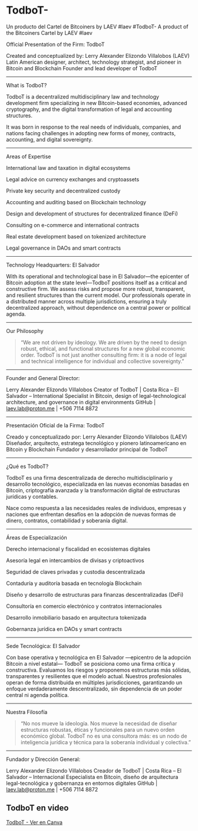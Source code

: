 # TodboT-
Un producto del Cartel de Bitcoiners by LAEV #laev 
#TodboT-
A product of the Bitcoiners Cartel by LAEV #laev

Official Presentation of the Firm: TodboT

Created and conceptualized by:
Lerry Alexander Elizondo Villalobos (LAEV)
Latin American designer, architect, technology strategist, and pioneer in Bitcoin and Blockchain
Founder and lead developer of TodboT

---

What is TodboT?

TodboT is a decentralized multidisciplinary law and technology development firm specializing in new Bitcoin-based economies, advanced cryptography, and the digital transformation of legal and accounting structures.

It was born in response to the real needs of individuals, companies, and nations facing challenges in adopting new forms of money, contracts, accounting, and digital sovereignty.

 ---

Areas of Expertise

International law and taxation in digital ecosystems

Legal advice on currency exchanges and cryptoassets

Private key security and decentralized custody

Accounting and auditing based on Blockchain technology

Design and development of structures for decentralized finance (DeFi)

Consulting on e-commerce and international contracts

Real estate development based on tokenized architecture

Legal governance in DAOs and smart contracts

---

Technology Headquarters: El Salvador

With its operational and technological base in El Salvador—the epicenter of Bitcoin adoption at the state level—TodboT positions itself as a critical and constructive firm. We assess risks and propose more robust, transparent, and resilient structures than the current model. Our professionals operate in a distributed manner across multiple jurisdictions, ensuring a truly decentralized approach, without dependence on a central power or political agenda.

 ---

Our Philosophy

> “We are not driven by ideology. We are driven by the need to design robust, ethical, and functional structures for a new global economic order. TodboT is not just another consulting firm: it is a node of legal and technical intelligence for individual and collective sovereignty.”

---

Founder and General Director:

Lerry Alexander Elizondo Villalobos
Creator of TodboT | Costa Rica – El Salvador – International
Specialist in Bitcoin, design of legal-technological architecture, and governance in digital environments
GitHub | laev.lab@proton.me | +506 7114 8872

----------------------

Presentación Oficial de la Firma: TodboT

Creado y conceptualizado por:
Lerry Alexander Elizondo Villalobos (LAEV)
Diseñador, arquitecto, estratega tecnológico y pionero latinoamericano en Bitcoin y Blockchain
Fundador y desarrollador principal de TodboT


---

¿Qué es TodboT?

TodboT es una firma descentralizada de derecho multidisciplinario y desarrollo tecnológico, especializada en las nuevas economías basadas en Bitcoin, criptografía avanzada y la transformación digital de estructuras jurídicas y contables.

Nace como respuesta a las necesidades reales de individuos, empresas y naciones que enfrentan desafíos en la adopción de nuevas formas de dinero, contratos, contabilidad y soberanía digital.


---

Áreas de Especialización

Derecho internacional y fiscalidad en ecosistemas digitales

Asesoría legal en intercambios de divisas y criptoactivos

Seguridad de claves privadas y custodia descentralizada

Contaduría y auditoría basada en tecnología Blockchain

Diseño y desarrollo de estructuras para finanzas descentralizadas (DeFi)

Consultoría en comercio electrónico y contratos internacionales

Desarrollo inmobiliario basado en arquitectura tokenizada

Gobernanza jurídica en DAOs y smart contracts



---

Sede Tecnológica: El Salvador

Con base operativa y tecnológica en El Salvador —epicentro de la adopción Bitcoin a nivel estatal— TodboT se posiciona como una firma crítica y constructiva. Evaluamos los riesgos y proponemos estructuras más sólidas, transparentes y resilientes que el modelo actual. Nuestros profesionales operan de forma distribuida en múltiples jurisdicciones, garantizando un enfoque verdaderamente descentralizado, sin dependencia de un poder central ni agenda política.


---

Nuestra Filosofía

> “No nos mueve la ideología. Nos mueve la necesidad de diseñar estructuras robustas, éticas y funcionales para un nuevo orden económico global. TodboT no es una consultora más: es un nodo de inteligencia jurídica y técnica para la soberanía individual y colectiva.”




---

Fundador y Dirección General:

Lerry Alexander Elizondo Villalobos
Creador de TodboT | Costa Rica – El Salvador – Internacional
Especialista en Bitcoin, diseño de arquitectura legal-tecnológica y gobernanza en entornos digitales
GitHub | laev.lab@proton.me | +506 7114 8872

## TodboT en video

[TodboT - Ver en Canva](https://www.canva.com/design/DAGnZ9u-N0A/zhH1z4j2tLSrVi5jxKqYrQ/watch)


